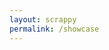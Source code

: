 ```yaml
---
layout: scrappy
permalink: /showcase
---
```


<script>

// Edit here: https://codepen.io/lachlanjc/pen/MWKpvZP?editors=0011
function displayScrapbookUsername(username, customDomain) {
  fetch('https://scrapbook.hackclub.com/api/users/MelodyYu').then(function (res) {
    return res.json();
  }).then(function (data) {
    return data.profile.streakCount;
  }).then(function (streak) {
    const href = customDomain || `https://scrapbook.hackclub.com/${username}`;
    document.body.insertAdjacentHTML('beforeend', "<a class=\"scrapbookButton\" href=\"".concat(href, "\">\uD83D\uDD25 ").concat(streak, "</a>\n<style>\n.scrapbookButton {\nposition: fixed; bottom: 24px; right: 24px; border-radius: 50%; height: 64px; width: 64px; font-size: 20px; font-weight: 600; color: #fff; font-family: system-ui, Roboto, Helvetica, sans-serif; line-height: 64px; background-color: #1f2d3d; text-align: center; text-decoration: none; transition: .125s background-color ease-in-out;\n}\n.scrapbookButton:hover, .scrapbookButton:focus { background-color: #f7ff00; color: #1d201d; }\n.scrapbookButton:focus { outline: none; box-shadow: 0 0 10px rgba(51, 142, 218, 1), 0 0 10px rgba(51, 142, 218,1); }\n</style>"));
  }).catch(function (error) {
    console.error(error);
  });
}

</script>

